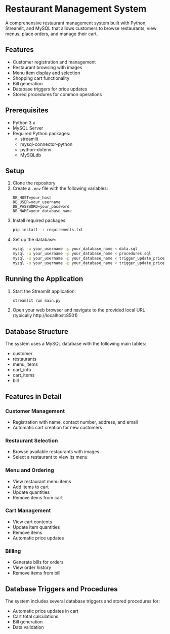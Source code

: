 # Restaurant Management System

A comprehensive restaurant management system built with Python, Streamlit, and MySQL that allows customers to browse restaurants, view menus, place orders, and manage their cart.

## Features

- Customer registration and management
- Restaurant browsing with images
- Menu item display and selection
- Shopping cart functionality
- Bill generation
- Database triggers for price updates
- Stored procedures for common operations

## Prerequisites

- Python 3.x
- MySQL Server
- Required Python packages:
  - streamlit
  - mysql-connector-python
  - python-dotenv
  - MySQLdb

## Setup

1. Clone the repository
2. Create a `.env` file with the following variables:
   ```
   DB_HOST=your_host
   DB_USER=your_username
   DB_PASSWORD=your_password
   DB_NAME=your_database_name
   ```
3. Install required packages:
   ```bash
   pip install -r requirements.txt
   ```
4. Set up the database:
   ```bash
   mysql -u your_username -p your_database_name < data.sql
   mysql -u your_username -p your_database_name < procedures.sql
   mysql -u your_username -p your_database_name < trigger_update_price_in_cart_info.sql
   mysql -u your_username -p your_database_name < trigger_update_price_in_cart_items.sql
   ```

## Running the Application

1. Start the Streamlit application:
   ```bash
   streamlit run main.py
   ```
2. Open your web browser and navigate to the provided local URL (typically http://localhost:8501)

## Database Structure

The system uses a MySQL database with the following main tables:
- customer
- restaurants
- menu_items
- cart_info
- cart_items
- bill

## Features in Detail

### Customer Management
- Registration with name, contact number, address, and email
- Automatic cart creation for new customers

### Restaurant Selection
- Browse available restaurants with images
- Select a restaurant to view its menu

### Menu and Ordering
- View restaurant menu items
- Add items to cart
- Update quantities
- Remove items from cart

### Cart Management
- View cart contents
- Update item quantities
- Remove items
- Automatic price updates

### Billing
- Generate bills for orders
- View order history
- Remove items from bill

## Database Triggers and Procedures

The system includes several database triggers and stored procedures for:
- Automatic price updates in cart
- Cart total calculations
- Bill generation
- Data validation